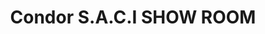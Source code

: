 ---
title: "Condor S.A.C.I SHOW ROOM"
url: /ciudad-del-este/condor-s-a-c-i-show-room/
shop: coche
---